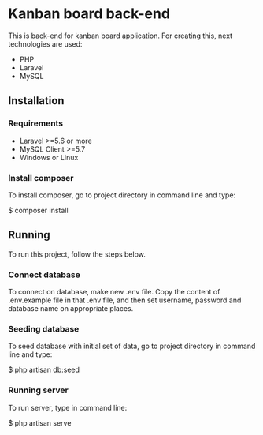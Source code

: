 # Kanban board back-end

This is back-end for kanban board application. For creating this, next technologies are used:
* PHP
* Laravel
* MySQL

## Installation

### Requirements
* Laravel >=5.6 or more
* MySQL Client >=5.7
* Windows or Linux

### Install composer
To install composer, go to project directory in command line and type:

$ composer install

## Running

To run this project, follow the steps below.

### Connect database

To connect on database, make new .env file. Copy the content of .env.example file
in that .env file, and then set username, password and database name on appropriate
places.

### Seeding database

To seed database with initial set of data, go to project directory in command
line and type:

$ php artisan db:seed

### Running server

To run server, type in command line:

$ php artisan serve



